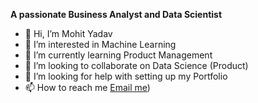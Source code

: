 **A passionate Business Analyst and Data Scientist**

- 👋 Hi, I’m Mohit Yadav
- 👀 I’m interested in  Machine Learning 
- 🌱 I’m currently learning Product Management
- 💞️ I’m looking to collaborate on Data Science (Product)
- 🤝 I’m looking for help with setting up my Portfolio
- 📫 How to reach me [Email me](mailto:m.yadavzee@gmail.com?subject=[GitHub]%20Source%20Han%20Sans))

<!---
myadavzee/myadavzee is a ✨ special ✨ repository because its `README.md` (this file) appears on your GitHub profile.
You can click the Preview link to take a look at your changes.
--->
